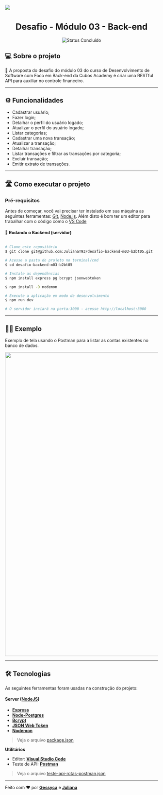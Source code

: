 ![](https://i.imgur.com/xG74tOh.png)

<h1 align="center"> 
	Desafio - Módulo 03 - Back-end
</h1>

<p align="center">
	<img alt="Status Concluído" src="https://img.shields.io/badge/STATUS-CONCLU%C3%8DDO-brightgreen">
</p>

## 💻 Sobre o projeto

📄 A proposta do desafio do módulo 03 do curso de Desenvolvimento de Software com Foco em Back-end da Cubos Academy é criar uma RESTful API para auxiliar no controle financeiro.

---
## ⚙️ Funcionalidades

<ul>
<li>Cadastrar usuário;</li>
<li>Fazer login;</li>
<li>Detalhar o perfil do usuário logado; </li>
<li>Atualizar o perfil do usuário logado;</li>
<li>Listar categorias;</li>
<li>Cadastrar uma nova transação;</li>
<li>Atualizar a transação;</li>
<li>Detalhar transação;</li>
<li>Listar transações e filtrar as transações por categoria;</li>
<li>Excluir transação;</li>
<li>Emitir extrato de transações.
</li> </ul>

---

## 🛣️ Como executar o projeto

### Pré-requisitos

Antes de começar, você vai precisar ter instalado em sua máquina as seguintes ferramentas:
[Git](https://git-scm.com), [Node.js](https://nodejs.org/en/). 
Além disto é bom ter um editor para trabalhar com o código como o [VS Code](https://code.visualstudio.com/)

#### 🎲 Rodando o Backend (servidor)

```bash

# Clone este repositório
$ git clone git@github.com:JulianaT93/desafio-backend-m03-b2bt05.git

# Acesse a pasta do projeto no terminal/cmd
$ cd desafio-backend-m03-b2bt05

# Instale as dependências
$ npm install express pg bcrypt jsonwebtoken

$ npm install -D nodemon

# Execute a aplicação em modo de desenvolvimento
$ npm run dev

# O servidor inciará na porta:3000 - acesse http://localhost:3000 

```
---
## 👩‍💻 Exemplo


Exemplo de tela usando o Postman para a listar as contas existentes no banco de dados.

<img src='./assets/exemplo-listar-contas.png' width ='1000'>

---
## 🛠 Tecnologias

As seguintes ferramentas foram usadas na construção do projeto:


#### [](https://github.com/JulianaT93/22-desafio-backend-m02-b2bt05)**Server**  ([NodeJS](https://nodejs.org/en/))

-   **[Express](https://expressjs.com/)**
-   **[Node-Postgres](https://node-postgres.com/)**
-   **[Bcrypt](https://www.npmjs.com/package/bcrypt)**
-   **[JSON Web Token](https://jwt.io/)**
-   **[Nodemon](https://nodemon.io/)**

> Veja o arquivo  [package.json](https://github.com/JulianaT93/desafio-backend-m03-b2bt05/blob/main/package.json)

**Utilitários**

-   Editor:  **[Visual Studio Code](https://code.visualstudio.com/)**
-   Teste de API:  **[Postman](https://www.postman.com/)**

> Veja o arquivo  [teste-api-rotas-postman.json](https://github.com/JulianaT93/desafio-backend-m03-b2bt05/blob/main/teste-api-rotas-postman.json)

---

Feito com ❤️ por **[Gessyca](https://www.linkedin.com/in/gessycaborges/)** e **[Juliana](https://www.linkedin.com/in/juliana-toguti/)**
